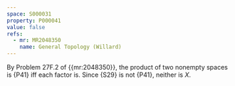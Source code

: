 ```yaml
---
space: S000031
property: P000041
value: false
refs:
  - mr: MR2048350
    name: General Topology (Willard)
---
```


By Problem 27F.2 of {{mr:2048350}}, the product of two nonempty spaces is {P41} iff each factor is.  Since {S29} is not {P41}, neither is $X$.
